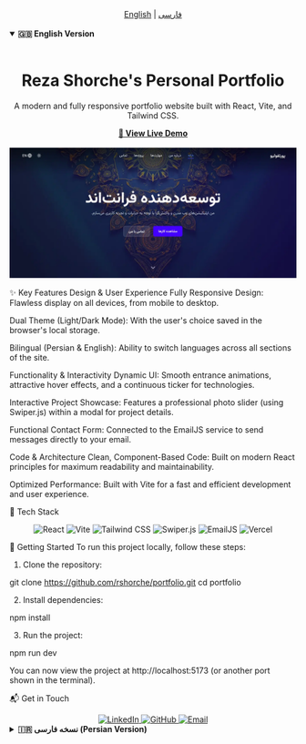 <div align="center">
<a href="#-english-version">English</a> | <a href="#-persian-version">فارسی</a>
</div>

<br>

<details open>
<summary><b>🇬🇧 English Version</b></summary>
<br>

<div align="center">
<h1><b>Reza Shorche's Personal Portfolio</b></h1>
<p>A modern and fully responsive portfolio website built with React, Vite, and Tailwind CSS.</p>
<a href="https://portfolio-rshorches-projects.vercel.app/" target="_blank">
<strong>🚀 View Live Demo</strong>
</a>
</div>

<br>

<a href="https://portfolio-rshorches-projects.vercel.app/" target="_blank">
<img src="./src/assets/portfolio.webp" alt="Project Preview"/>
</a>

✨ Key Features
Design & User Experience
Fully Responsive Design: Flawless display on all devices, from mobile to desktop.

Dual Theme (Light/Dark Mode): With the user's choice saved in the browser's local storage.

Bilingual (Persian & English): Ability to switch languages across all sections of the site.

Functionality & Interactivity
Dynamic UI: Smooth entrance animations, attractive hover effects, and a continuous ticker for technologies.

Interactive Project Showcase: Features a professional photo slider (using Swiper.js) within a modal for project details.

Functional Contact Form: Connected to the EmailJS service to send messages directly to your email.

Code & Architecture
Clean, Component-Based Code: Built on modern React principles for maximum readability and maintainability.

Optimized Performance: Built with Vite for a fast and efficient development and user experience.

🔧 Tech Stack

<div align="center">
<img src="https://img.shields.io/badge/React-20232A?style=for-the-badge&logo=react&logoColor=61DAFB" alt="React">
<img src="https://img.shields.io/badge/Vite-646CFF?style=for-the-badge&logo=vite&logoColor=white" alt="Vite">
<img src="https://img.shields.io/badge/Tailwind_CSS-06B6D4?style=for-the-badge&logo=tailwindcss&logoColor=white" alt="Tailwind CSS">
<img src="https://img.shields.io/badge/Swiper-007aff?style=for-the-badge&logo=swiper&logoColor=white" alt="Swiper.js">
<img src="https://img.shields.io/badge/EmailJS-8A5A44?style=for-the-badge&logo=javascript&logoColor=white" alt="EmailJS">
<img src="https://img.shields.io/badge/Vercel-000000?style=for-the-badge&logo=vercel&logoColor=white" alt="Vercel">
</div>

🚀 Getting Started
To run this project locally, follow these steps:

1. Clone the repository:

git clone https://github.com/rshorche/portfolio.git
cd portfolio

2. Install dependencies:

npm install

3. Run the project:

npm run dev

You can now view the project at http://localhost:5173 (or another port shown in the terminal).

📬 Get in Touch

<div align="center">
<a href="https://www.linkedin.com/in/rshorche/" target="_blank">
<img src="https://img.shields.io/badge/LinkedIn-0077B5?style=for-the-badge&logo=linkedin&logoColor=white" alt="LinkedIn">
</a>
<a href="https://github.com/rshorche" target="_blank">
<img src="https://img.shields.io/badge/GitHub-100000?style=for-the-badge&logo=github&logoColor=white" alt="GitHub">
</a>
<a href="mailto:rshorche@gmail.com">
<img src="https://img.shields.io/badge/Email-D14836?style=for-the-badge&logo=gmail&logoColor=white" alt="Email">
</a>
</div>

</details>

<details>
<summary><b>🇮🇷 نسخه فارسی (Persian Version)</b></summary>
<br>

<div align="center">
<h1><b>پورتفولیو شخصی رضا شورچه</b></h1>
<p>یک وب‌سایت پورتفولیو مدرن و کاملاً واکنش‌گرا که با React، Vite و Tailwind CSS ساخته شده است.</p>
<a href="https://portfolio-rshorches-projects.vercel.app/" target="_blank">
<strong>🚀 مشاهده نسخه آنلاین</strong>
</a>
</div>

<br>

<a href="https://portfolio-rshorches-projects.vercel.app/" target="_blank">
<img src="./src/assets/portfolio.webp" alt="پیش‌نمایش پروژه"/>
</a>

✨ ویژگی‌های کلیدی
طراحی و تجربه کاربری
طراحی کاملاً واکنش‌گرا (Responsive): نمایش بی‌نقص در تمام دستگاه‌ها، از موبایل تا دسکتاپ.

دو تم روشن و تاریک (Light/Dark Mode): با قابلیت ذخیره انتخاب کاربر در حافظه مرورگر.

دو زبانه (فارسی و انگلیسی): قابلیت تغییر زبان در تمام بخش‌های سایت.

عملکرد و تعامل
رابط کاربری پویا: انیمیشن‌های ورود نرم، افکت‌های هاور جذاب و نوار متحرک تکنولوژی‌ها.

نمایش تعاملی پروژه‌ها: با اسلایدر عکس حرفه‌ای (Swiper.js) در یک پاپ‌آپ برای نمایش جزئیات.

فرم تماس کاربردی: متصل به سرویس EmailJS برای ارسال مستقیم پیام‌ها به ایمیل شما.

کد و معماری
کدنویسی تمیز و کامپوننت‌محور: بر پایه اصول مدرن React برای حداکثر خوانایی و قابلیت نگهداری.

عملکرد بهینه: ساخته شده با Vite برای تجربه توسعه و کاربری سریع و بهینه.

🔧 تکنولوژی‌های استفاده شده

<div align="center">
<img src="https://img.shields.io/badge/React-20232A?style=for-the-badge&logo=react&logoColor=61DAFB" alt="React">
<img src="https://img.shields.io/badge/Vite-646CFF?style=for-the-badge&logo=vite&logoColor=white" alt="Vite">
<img src="https://img.shields.io/badge/Tailwind_CSS-06B6D4?style=for-the-badge&logo=tailwindcss&logoColor=white" alt="Tailwind CSS">
<img src="https://img.shields.io/badge/Swiper-007aff?style=for-the-badge&logo=swiper&logoColor=white" alt="Swiper.js">
<img src="https://img.shields.io/badge/EmailJS-8A5A44?style=for-the-badge&logo=javascript&logoColor=white" alt="EmailJS">
<img src="https://img.shields.io/badge/Vercel-000000?style=for-the-badge&logo=vercel&logoColor=white" alt="Vercel">
</div>

🚀 راه‌اندازی و اجرا
برای اجرای این پروژه به صورت محلی (Local)، مراحل زیر را دنبال کنید:

۱. کلون کردن ریپازیتوری:

git clone https://github.com/rshorche/portfolio.git
cd portfolio

۲. نصب وابستگی‌ها:

npm install

۳. اجرای پروژه:

npm run dev

حالا می‌توانید پروژه را در آدرس http://localhost:5173 (یا پورت دیگری که در ترمینال نمایش داده می‌شود) مشاهده کنید.

📬 ارتباط با من

<div align="center">
<a href="https://www.linkedin.com/in/rshorche/" target="_blank">
<img src="https://img.shields.io/badge/LinkedIn-0077B5?style=for-the-badge&logo=linkedin&logoColor=white" alt="LinkedIn">
</a>
<a href="https://github.com/rshorche" target="_blank">
<img src="https://img.shields.io/badge/GitHub-100000?style=for-the-badge&logo=github&logoColor=white" alt="GitHub">
</a>
<a href="mailto:rshorche@gmail.com">
<img src="https://img.shields.io/badge/Email-D14836?style=for-the-badge&logo=gmail&logoColor=white" alt="Email">
</a>
</div>

</details>
